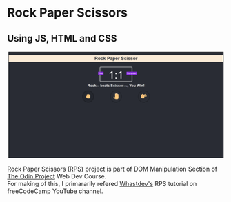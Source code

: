 # Rock Paper Scissors
## Using JS, HTML and CSS


![](/images/rpsUI.png)

Rock Paper Scissors (RPS) project is part of DOM Manipulation Section of [The Odin Project](https://www.theodinproject.com/home) Web Dev Course.\
For making of this, I primararily refered [Whastdev's](https://www.youtube.com/watch?v=jaVNP3nIAv0&t=4283s) RPS tutorial on freeCodeCamp YouTube channel.
